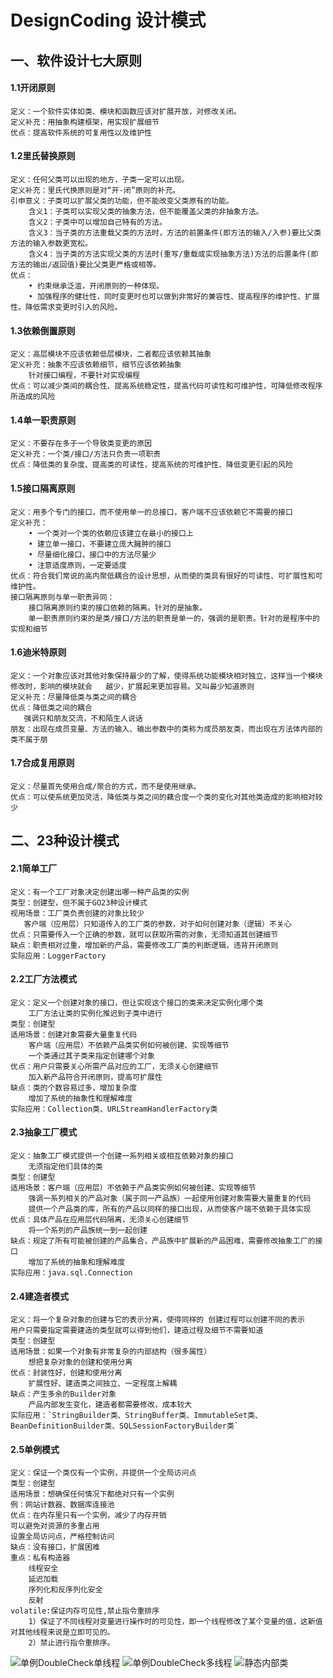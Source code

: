# DesignCoding 设计模式
## 一、软件设计七大原则 
#### 1.1开闭原则    
	定义：一个软件实体如类、模块和函数应该对扩展开放，对修改关闭。    
	定义补充：用抽象构建框架，用实现扩展细节    
	优点：提高软件系统的可复用性以及维护性
#### 1.2里氏替换原则    
	定义：任何父类可以出现的地方，子类一定可以出现。    
	定义补充：里氏代换原则是对“开-闭”原则的补充。    
	引申意义：子类可以扩展父类的功能，但不能改变父类原有的功能。    
	    含义1：子类可以实现父类的抽象方法，但不能覆盖父类的非抽象方法。    
	    含义2：子类中可以增加自己特有的方法。    
	    含义3：当子类的方法重载父类的方法时，方法的前置条件(即方法的输入/入参)要比父类方法的输入参数更宽松。    
	    含义4：当子类的方法实现父类的方法时(重写/重载或实现抽象方法)方法的后置条件(即方法的输出/返回值)要比父类更严格或相等。    
	优点：    
		• 约束继承泛滥，开闭原则的一种体现。    
		• 加强程序的健壮性，同时变更时也可以做到非常好的兼容性、提高程序的维护性、扩展性。降低需求变更时引入的风险。 
#### 1.3依赖倒置原则    
	定义：高层模块不应该依赖低层模块，二者都应该依赖其抽象    
	定义补充：抽象不应该依赖细节，细节应该依赖抽象    
		针对接口编程，不要针对实现编程    
	优点：可以减少类间的耦合性、提高系统稳定性，提高代码可读性和可维护性，可降低修改程序所造成的风险
#### 1.4单一职责原则    
	定义：不要存在多于一个导致类变更的原因    
	定义补充：一个类/接口/方法只负责一项职责    
	优点：降低类的复杂度、提高类的可读性，提高系统的可维护性、降低变更引起的风险 
#### 1.5接口隔离原则    
	定义：用多个专门的接口，而不使用单一的总接口，客户端不应该依赖它不需要的接口    
	定义补充：    
		• 一个类对一个类的依赖应该建立在最小的接口上    
		• 建立单一接口，不要建立庞大臃肿的接口    
		• 尽量细化接口，接口中的方法尽量少    
		• 注意适度原则，一定要适度    
	优点：符合我们常说的高内聚低耦合的设计思想，从而使的类具有很好的可读性、可扩展性和可维护性。    
	接口隔离原则与单一职责异同：    
		接口隔离原则约束的接口依赖的隔离。针对的是抽象。    
		单一职责原则约束的是类/接口/方法的职责是单一的，强调的是职责。针对的是程序中的实现和细节 
#### 1.6迪米特原则    
	定义：一个对象应该对其他对象保持最少的了解，使得系统功能模块相对独立，这样当一个模块修改时，影响的模块就会	越少，扩展起来更加容易。又叫最少知道原则    
	定义补充：尽量降低类与类之间的耦合    
	优点：降低类之间的耦合    
	   强调只和朋友交流，不和陌生人说话    
	朋友：出现在成员变量、方法的输入、输出参数中的类称为成员朋友类，而出现在方法体内部的类不属于朋
#### 1.7合成复用原则    
	定义：尽量首先使用合成/聚合的方式，而不是使用继承。    
	优点：可以使系统更加灵活，降低类与类之间的藕合度一个类的变化对其他类造成的影响相对较少 
## 二、23种设计模式 
#### 2.1简单工厂    
	定义：有一个工厂对象决定创建出哪一种产品类的实例    
	类型：创建型，但不属于GO23种设计模式    
	视用场景：工厂类负责创建的对象比较少    
	   客户端（应用层）只知道传入的工厂类的参数，对于如何创建对象（逻辑）不关心    
	优点：只需要传入一个正确的参数，就可以获取所需的对象，无须知道其创建细节    
	缺点：职责相对过重，增加新的产品，需要修改工厂类的判断逻辑，违背开闭原则    
	实际应用：LoggerFactory 
#### 2.2工厂方法模式    
    定义：定义一个创建对象的接口，但让实现这个接口的类来决定实例化哪个类    
        工厂方法让类的实例化推迟到子类中进行    
    类型：创建型    
    适用场景：创建对象需要大量重复代码    
        客户端（应用层）不依赖产品类实例如何被创建、实现等细节    
        一个类通过其子类来指定创建哪个对象    
    优点：用户只需要关心所需产品对应的工厂，无须关心创建细节    
        加入新产品符合开闭原则，提高可扩展性    
    缺点：类的个数容易过多，增加复杂度    
        增加了系统的抽象性和理解难度    
    实际应用：Collection类、URLStreamHandlerFactory类 
#### 2.3抽象工厂模式    
	定义：抽象工厂模式提供一个创建一系列相关或相互依赖对象的接口    
	    无须指定他们具体的类    
	类型：创建型    
	适用场景：客户端（应用层）不依赖于产品类实例如何被创建、实现等细节    
	    强调一系列相关的产品对象（属于同一产品族）一起使用创建对象需要大量重复的代码    
	    提供一个产品类的库，所有的产品以同样的接口出现，从而使客户端不依赖于具体实现    
	优点：具体产品在应用层代码隔离，无须关心创建细节    
	    将一个系列的产品族统一到一起创建    
	缺点：规定了所有可能被创建的产品集合，产品族中扩展新的产品困难，需要修改抽象工厂的接口    
	    增加了系统的抽象和理解难度    
	实际应用：java.sql.Connection
#### 2.4建造者模式  
	定义：将一个复杂对象的创建与它的表示分离，使得同样的 创建过程可以创建不同的表示    
	用户只需要指定需要建造的类型就可以得到他们，建造过程及细节不需要知道    
	类型：创建型    
	适用场景：如果一个对象有非常复杂的内部结构（很多属性）    
	    想把复杂对象的创建和使用分离    
	优点：封装性好，创建和使用分离    
	    扩展性好、建造类之间独立、一定程度上解耦    
	缺点：产生多余的Builder对象    
	    产品内部发生变化，建造者都需要修改，成本较大    
	实际应用：`StringBuilder类、StringBuffer类、ImmutableSet类、BeanDefinitionBuilder类、SQLSessionFactoryBuilder类`  
#### 2.5单例模式    
	定义：保证一个类仅有一个实例，并提供一个全局访问点    
	类型：创建型    
	适用场景：想确保任何情况下都绝对只有一个实例   
	例：网站计数器、数据库连接池    
	优点：在内存里只有一个实例，减少了内存开销    
	可以避免对资源的多重占用    
	设置全局访问点，严格控制访问    
	缺点：没有接口，扩展困难    
	重点：私有构造器    
		线程安全    
		延迟加载    
		序列化和反序列化安全    
		反射    
	volatile:保证内存可见性,禁止指令重排序
		1）保证了不同线程对变量进行操作时的可见性，即一个线程修改了某个变量的值，这新值对其他线程来说是立即可见的。
		2）禁止进行指令重排序。
![单例DoubleCheck单线程](https://github.com/0cmg/DesignCoding/develop/images/singleton_2020-05-16_17-07-10.png)
![单例DoubleCheck多线程](https://github.com/0cmg/DesignCoding/develop/images/singleton_2020-05-16_17-08-37.png)
![静态内部类](https://github.com/0cmg/DesignCoding/master/develop/singleton_2020-05-16_17-21-36.png)
